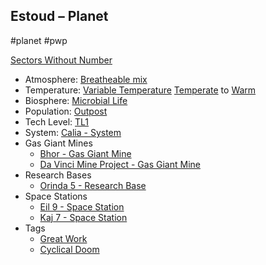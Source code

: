 ## Estoud &ndash; Planet

#planet #pwp

[Sectors Without Number](https://sectorswithoutnumber.com/sector/bfDcBzTtgpeyLUfwzjio/planet/iRei6m9hQJrkWG9BWULh)

- Atmosphere: [Breatheable mix](STARS%20WITHOUT%20NUMBER,%20FREE%20EDITION%20-%20obsidian.md#Breatheable%20Mix)
- Temperature: [Variable Temperature](STARS%20WITHOUT%20NUMBER,%20FREE%20EDITION%20-%20obsidian.md#Variable%20Temperature.md) [Temperate](STARS%20WITHOUT%20NUMBER,%20FREE%20EDITION%20-%20obsidian.md#Temperate) to [Warm](STARS%20WITHOUT%20NUMBER,%20FREE%20EDITION%20-%20obsidian.md#Warm)
- Biosphere: [Microbial Life](STARS%20WITHOUT%20NUMBER,%20FREE%20EDITION%20-%20obsidian.md#Microbial%20Life)
- Population: [Outpost](STARS%20WITHOUT%20NUMBER,%20FREE%20EDITION%20-%20obsidian.md#Outpost)
- Tech Level: [TL1](STARS%20WITHOUT%20NUMBER,%20FREE%20EDITION%20-%20obsidian.md#TL1)
- System: [Calia - System](STARS%20WITHOUT%20NUMBER,%20FREE%20EDITION%20-%20obsidian.md#PiratesWithoutPlunder/Calia%20-%20System)
- Gas Giant Mines
   - [Bhor - Gas Giant Mine](STARS%20WITHOUT%20NUMBER,%20FREE%20EDITION%20-%20obsidian.md#PiratesWithoutPlunder/Bhor%20-%20Gas%20Giant%20Mine)
   - [Da Vinci Mine Project - Gas Giant Mine](STARS%20WITHOUT%20NUMBER,%20FREE%20EDITION%20-%20obsidian.md#PiratesWithoutPlunder/Da%20Vinci%20Mine%20Project%20-%20Gas%20Giant%20Mine)
- Research Bases
	- [Orinda 5 - Research Base](STARS%20WITHOUT%20NUMBER,%20FREE%20EDITION%20-%20obsidian.md#PiratesWithoutPlunder/Orinda%205%20-%20Research%20Base)
- Space Stations
   - [Eil 9 - Space Station](STARS%20WITHOUT%20NUMBER,%20FREE%20EDITION%20-%20obsidian.md#PiratesWithoutPlunder/Eil%209%20-%20Space%20Station)
   - [Kaj 7 - Space Station](STARS%20WITHOUT%20NUMBER,%20FREE%20EDITION%20-%20obsidian.md#PiratesWithoutPlunder/Kaj%207%20-%20Space%20Station)
- Tags
   - [Great Work](STARS%20WITHOUT%20NUMBER,%20FREE%20EDITION%20-%20obsidian.md#Great%20Work)
   - [Cyclical Doom](STARS%20WITHOUT%20NUMBER,%20FREE%20EDITION%20-%20obsidian.md#Cyclical%20Doom)

